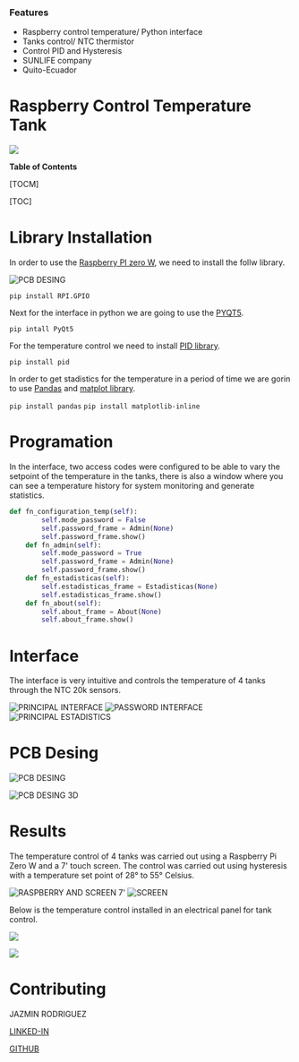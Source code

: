 ### Features

- Raspberry control temperature/ Python interface 
- Tanks control/ NTC thermistor
- Control PID and Hysteresis
- SUNLIFE company 
- Quito-Ecuador

# Raspberry Control Temperature Tank

![](https://github.com/FreakJazz/Raspberry-interface-temperature-control/blob/main/images/Solo%20Horizontal.png)


**Table of Contents**

[TOCM]

[TOC]

# Library Installation

In order to use the [Raspberry PI zero W](https://www.raspberrypi.org/products/raspberry-pi-zero-w/ "Raspberry PI zero W"), we need to install the follw library.

![PCB DESING](https://github.com/FreakJazz/Raspberry-interface-temperature-control/blob/main/images/raspberrypizerow.jpg)


`pip install RPI.GPIO`

Next for the interface in python we are going to use the [PYQT5](https://www.riverbankcomputing.com/static/Docs/PyQt5/ "PYQT5").

`pip intall PyQt5`

For the temperature control we need to install [PID library](https://pypi.org/project/pid/ "PID library").

`pip install pid`

In order to get stadistics for the temperature in a period of time we are gorin to use [Pandas](https://pandas.pydata.org/ "Pandas") and [matplot library](https://matplotlib.org/ "matplot library").

`pip install pandas`
`pip install matplotlib-inline`

# Programation

In the interface, two access codes were configured to be able to vary the setpoint of the temperature in the tanks, there is also a window where you can see a temperature history for system monitoring and generate statistics.

```python
def fn_configuration_temp(self):
        self.mode_password = False
        self.password_frame = Admin(None)
        self.password_frame.show()
    def fn_admin(self):    
        self.mode_password = True
        self.password_frame = Admin(None)
        self.password_frame.show()
    def fn_estadisticas(self):
        self.estadisticas_frame = Estadisticas(None)
        self.estadisticas_frame.show()
    def fn_about(self):
        self.about_frame = About(None)
        self.about_frame.show()
```

# Interface

The interface is very intuitive and controls the temperature of 4 tanks through the NTC 20k sensors.

![PRINCIPAL INTERFACE](https://github.com/FreakJazz/Raspberry-interface-temperature-control/blob/main/images/Interface.PNG)
![PASSWORD INTERFACE](https://github.com/FreakJazz/Raspberry-interface-temperature-control/blob/main/images/password.PNG)
![PRINCIPAL ESTADISTICS](https://github.com/FreakJazz/Raspberry-interface-temperature-control/blob/main/images/estadistics.PNG)

# PCB Desing

![PCB DESING](https://github.com/FreakJazz/Raspberry-interface-temperature-control/blob/main/images/pbc%20desing.PNG)

![PCB DESING 3D](https://github.com/FreakJazz/Raspberry-interface-temperature-control/blob/main/images/pbc%20desing%203D.PNG)


# Results
The temperature control of 4 tanks was carried out using a Raspberry Pi Zero W and a 7' touch screen. The control was carried out using hysteresis with a temperature set point of 28° to 55° Celsius.

![RASPBERRY AND SCREEN 7'](https://github.com/FreakJazz/Raspberry-interface-temperature-control/blob/main/images/scream%2Braspberry.jpg)
![SCREEN](https://github.com/FreakJazz/Raspberry-interface-temperature-control/blob/main/images/program2.jpg)


Below is the temperature control installed in an electrical panel for tank control.

![](https://github.com/FreakJazz/Raspberry-interface-temperature-control/blob/main/images/program.jpg)

![](https://github.com/FreakJazz/Raspberry-interface-temperature-control/blob/main/images/program1.jpg)

# Contributing

JAZMIN RODRIGUEZ 

[LINKED-IN](https://www.linkedin.com/in/jazmin-rodriguez-bermeo/ "LINKED-IN")

[GITHUB](https://github.com/FreakJazz "GITHUB")
